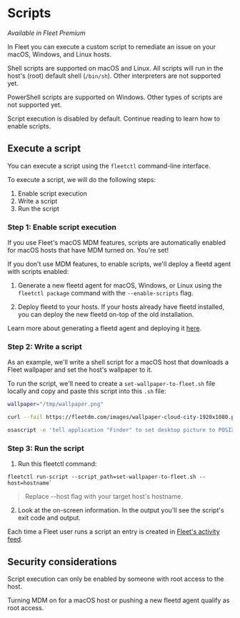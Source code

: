 # Scripts

_Available in Fleet Premium_

In Fleet you can execute a custom script to remediate an issue on your macOS, Windows, and Linux hosts.

Shell scripts are supported on macOS and Linux. All scripts will run in the host's (root) default shell (`/bin/sh`). Other interpreters are not supported yet.

PowerShell scripts are supported on Windows. Other types of scripts are not supported yet.

Script execution is disabled by default. Continue reading to learn how to enable scripts.

## Execute a script

You can execute a script using the `fleetctl` command-line interface.

To execute a script, we will do the following steps:
1. Enable script execution
2. Write a script
3. Run the script

### Step 1: Enable script execution

If you use Fleet's macOS MDM features, scripts are automatically enabled for macOS hosts that have MDM turned on. You're set!

If you don't use MDM features, to enable scripts, we'll deploy a fleetd agent with scripts enabled:

1. Generate a new fleetd agent for macOS, Windows, or Linux using the `fleetctl package` command with the `--enable-scripts` flag. 

2. Deploy fleetd to your hosts. If your hosts already have fleetd installed, you can deploy the new fleetd on-top of the old installation.

Learn more about generating a fleetd agent and deploying it [here](./enroll-hosts.md#enroll-hosts-with-fleetd).

### Step 2: Write a script

As an example, we'll write a shell script for a macOS host that downloads a Fleet wallpaper and set the host's wallpaper to it.

To run the script, we'll need to create a `set-wallpaper-to-fleet.sh` file locally and copy and paste this script into this `.sh` file:

```sh
wallpaper="/tmp/wallpaper.png" 

curl --fail https://fleetdm.com/images/wallpaper-cloud-city-1920x1080.png -o $wallpaper

osascript -e 'tell application "Finder" to set desktop picture to POSIX file "'"$wallpaper"'"' 
```

### Step 3: Run the script

1. Run this fleetctl command:
```
fleetctl run-script --script_path=set-wallpaper-to-fleet.sh --host=hostname`
```

> Replace --host flag with your target host's hostname.

2. Look at the on-screen information. In the output you'll see the script's exit code and output.

Each time a Fleet user runs a script an entry is created in [Fleet's activity feed](./Audit-logs.md#type-code-ran-script-code).

## Security considerations

Script execution can only be enabled by someone with root access to the host.

Turning MDM on for a macOS host or pushing a new fleetd agent qualify as root access.

<meta name="pageOrderInSection" value="1506">
<meta name="title" value="Scripts">
<meta name="description" value="Learn how to execute a custom script on macOS, Windows, and Linux hosts in Fleet.">
<meta name="navSection" value="Device management">
